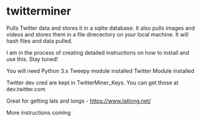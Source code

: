 # twitterminer

Pulls Twitter data and stores it in a sqlite database.  It also pulls images and videos and stores them in a file direcectory on your local machine.  It will hash files and data pulled.

I am in the process of creating detailed instructions on how to install and use this.  Stay tuned!

You will need 
Python 3.x
Tweepy module installed
Twitter Module installed


Twitter dev cred are kept in TwitterMiner_Keys.  You can get those at dev.twitter.com

Great for getting lats and longs - https://www.latlong.net/


More instructions coming
